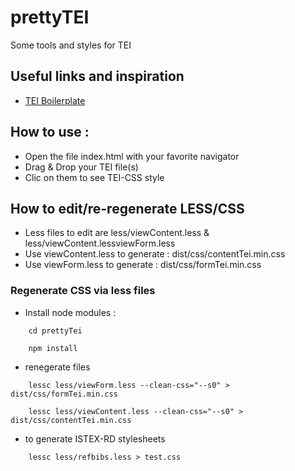 # prettyTEI
Some tools and styles for TEI

## Useful links and inspiration
 * [TEI Boilerplate](http://dcl.ils.indiana.edu/teibp/)

## How to use :

- Open the file index.html with your favorite navigator
- Drag & Drop your TEI file(s)
- Clic on them to see TEI-CSS style

## How to edit/re-regenerate LESS/CSS

- Less files to edit are less/viewContent.less & less/viewContent.lessviewForm.less 
- Use viewContent.less to generate : dist/css/contentTei.min.css
- Use viewForm.less  to generate : dist/css/formTei.min.css

### Regenerate CSS via less files

- Install node modules :

```
	cd prettyTei
```

```
	npm install
```
- renegerate files

```
	lessc less/viewForm.less --clean-css="--s0" > dist/css/formTei.min.css
```

```
	lessc less/viewContent.less --clean-css="--s0" > dist/css/contentTei.min.css
```

- to generate ISTEX-RD stylesheets

```
	lessc less/refbibs.less > test.css
```